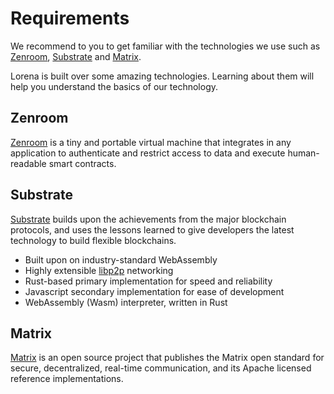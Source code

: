 # Requirements

We recommend to you to get familiar with the technologies we use such as [Zenroom](http://Zenroom.org), [Substrate](https://www.parity.io/substrate/) and [Matrix](https://matrix.org/).

Lorena is built over some amazing technologies. Learning about them will help you understand the basics of our technology.

## Zenroom
[Zenroom](https://dev.zenroom.org/#/?id=quickstart) is a tiny and portable virtual machine that integrates in any application to authenticate and restrict access to data and execute human-readable smart contracts.

## Substrate
[Substrate](https://substrate.dev/docs/en/tutorials/start-a-private-network/) builds upon the achievements from the major blockchain protocols, and uses the lessons learned to give developers the latest technology to build flexible blockchains.

- Built upon on industry-standard WebAssembly
- Highly extensible [libp2p](https://libp2p.io/) networking
- Rust-based primary implementation for speed and reliability
- Javascript secondary implementation for ease of development
- WebAssembly (Wasm) interpreter, written in Rust

## Matrix
[Matrix](https://matrix.org/docs/guides/installing-synapse) is an open source project that publishes the Matrix open standard for secure, decentralized, real-time communication, and its Apache licensed reference implementations.
